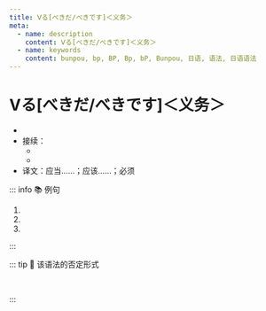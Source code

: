 ```yaml
---
title: Ⅴる[べきだ/べきです]＜义务＞
meta:
  - name: description
    content: Ⅴる[べきだ/べきです]＜义务＞
  - name: keywords
    content: bunpou, bp, BP, Bp, bP, Bunpou, 日语, 语法, 日语语法
---
```

  
# Ⅴる[べきだ/べきです]＜义务＞
  
- <grammer-content sentence="意义：用于表示从**行为规范、法律法规、原则道理或事物本质**来看，应该、必须去做某事;" />
- 接续：
  - <grammer-content sentence='**动词原形** ＋ べきだ' />
  - <grammer-content sentence='**Ⅲ类动词 + する/す** ＋ べきだ' />
- 译文：应当......；应该......；必须
  
::: info :books: 例句
  
1. <grammer-content sentence='[若者/わかもの]はどのように[自分/じぶん]の[国/くに]を[世界/せかい]にアピールし、[外国/がいこく]のポップカルチャーをどのように**[受け止める/うけとめる]べきか**。' trans='年轻人该如何向世界展示自己的国家，又该如何接受国外的流行文化呢？' />
2. <grammer-content sentence='[約束/やくそく]はどんなことがあっても**[守る/まもる]べきだ**。' trans='无论发生何事，都该遵守规则。' />
3. <grammer-content sentence='[大学生/だいがくせい]はまず[第一/だいいち]に**[勉強べ/んきょう]すべきだ**。' trans='大学生首要学习。' />
  
:::

::: tip :bookmark: 该语法的否定形式

<grammer-content sentence='1. 「Ⅴるべきだ」的否定形式是**「Ⅴるべきではない」**，意为“**不应该......**”。「Ⅴるべきだ」修饰名词时为「ⅤるべきＮ」：' />

<div class='bunpou-block'>
  
<grammer-content sentence='そんなことは**[大学生/だいがくせい]がすべきではない**。' trans='这种事大学生不应该做。' />
  
</div>

<br/>

<grammer-content sentence='2. 「Ⅴるべきだ」修饰**名词时为「ⅤるべきＮ」**：' />

<div class='bunpou-block'>
  
<grammer-content sentence='それは[今/いま]**[考える/かんがえる]べき[問題/もんだい]**じゃないでしょう。' trans='那不是现在该考虑的问题吧。' />
  
</div>

:::
  